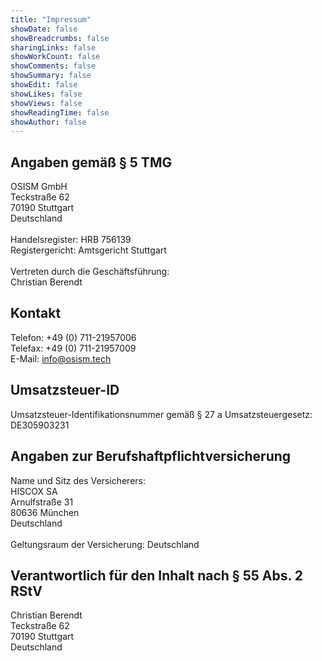 ```yaml
---
title: "Impressum"
showDate: false
showBreadcrumbs: false
sharingLinks: false
showWorkCount: false
showComments: false
showSummary: false
showEdit: false
showLikes: false
showViews: false
showReadingTime: false
showAuthor: false
---
```


## Angaben gemäß § 5 TMG

OSISM GmbH\
Teckstraße 62\
70190 Stuttgart\
Deutschland\
\
Handelsregister: HRB 756139\
Registergericht: Amtsgericht Stuttgart\
\
Vertreten durch die Geschäftsführung:\
Christian Berendt

## Kontakt

Telefon: +49 (0) 711-21957006\
Telefax: +49 (0) 711-21957009\
E-Mail: info@osism.tech

## Umsatzsteuer-ID

Umsatzsteuer-Identifikationsnummer gemäß § 27 a Umsatzsteuergesetz: DE305903231

## Angaben zur Berufshaftpflichtversicherung

Name und Sitz des Versicherers:\
HISCOX SA\
Arnulfstraße 31\
80636 München\
Deutschland\
\
Geltungsraum der Versicherung: Deutschland

## Verantwortlich für den Inhalt nach § 55 Abs. 2 RStV

Christian Berendt\
Teckstraße 62\
70190 Stuttgart\
Deutschland
